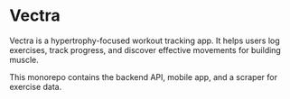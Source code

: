 # Vectra

Vectra is a hypertrophy-focused workout tracking app. It helps users log exercises, track progress, and discover effective movements for building muscle.

This monorepo contains the backend API, mobile app, and a scraper for exercise data.